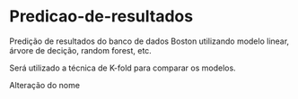 # Predicao-de-resultados
Predição de resultados do banco de dados Boston utilizando modelo linear, árvore de decição, random forest, etc.

Será utilizado a técnica de K-fold para comparar os modelos.

Alteração do nome
